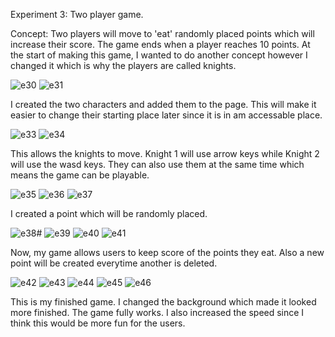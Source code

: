 Experiment 3: Two player game.

Concept: Two players will move to 'eat' randomly placed points which will increase their score. The game ends when a player reaches 10 points. At the start of making this game, I wanted to do another concept however I changed it which is why the players are called knights.

![e30](https://github.com/user-attachments/assets/e1a37bd7-a568-47f0-8155-f54285d0d3ef)
![e31](https://github.com/user-attachments/assets/5e4708f5-92c5-41e8-94f8-dea0c5e02b2c)

I created the two characters and added them to the page. This will make it easier to change their starting place later since it is in am accessable place.

![e33](https://github.com/user-attachments/assets/8b88c1ac-809a-4e94-9e57-4285b0344db1)
![e34](https://github.com/user-attachments/assets/3766e83e-c0a4-4294-8d78-58b7906c42a2)

This allows the knights to move. Knight 1 will use arrow keys while Knight 2 will use the wasd keys. They can also use them at the same time which means the game can be playable.

![e35](https://github.com/user-attachments/assets/8395b1bf-ad7b-4d62-87ef-3a13b879167f)
![e36](https://github.com/user-attachments/assets/3adac60d-b233-4bed-b2f0-379596ce0d0a)
![e37](https://github.com/user-attachments/assets/0061af5c-701b-47da-a203-d0c9f8f7cc3f)

I created a point which will be randomly placed.

![e38#](https://github.com/user-attachments/assets/2994fc89-797d-459f-a757-6801f137064c)
![e39](https://github.com/user-attachments/assets/c61b29ed-ce89-4918-a900-01aa3e029991)
![e40](https://github.com/user-attachments/assets/37d38139-8ff3-48b8-b765-bde35921d6cb)
![e41](https://github.com/user-attachments/assets/2fadce62-1ead-4b08-9a67-e4eb1cef7251)

Now, my game allows users to keep score of the points they eat. Also a new point will be created everytime another is deleted.

![e42](https://github.com/user-attachments/assets/ac8a5a97-cd4e-40f4-a00a-bd2f81946a2b)
![e43](https://github.com/user-attachments/assets/def60e22-2564-4b86-a7d6-e831633bb13b)
![e44](https://github.com/user-attachments/assets/50ab3f82-eb86-4767-8227-36a669e8d58d)
![e45](https://github.com/user-attachments/assets/29ce7326-31ae-47a9-a979-601fc090934a)
![e46](https://github.com/user-attachments/assets/9f9e6bcb-63ea-4baa-8f4f-d04a0dde76ab)

This is my finished game. I changed the background which made it looked more finished. The game fully works. I also increased the speed since I think this would be more fun for the users.



